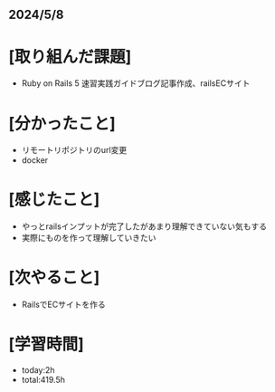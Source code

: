 ## 2024/5/8

# [取り組んだ課題]
- Ruby on Rails 5 速習実践ガイドブログ記事作成、railsECサイト
# [分かったこと]
- リモートリポジトリのurl変更  
- docker
# [感じたこと]  
- やっとrailsインプットが完了したがあまり理解できていない気もする  
- 実際にものを作って理解していきたい
# [次やること]
- RailsでECサイトを作る
# [学習時間]
- today:2h 
- total:419.5h